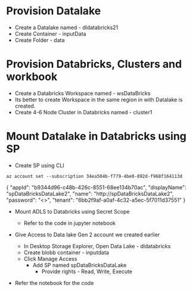 # Provision Datalake
- Create a Datalake named - dldatabricks21
- Create Container - inputData
- Create Folder - data

# Provision Databricks, Clusters and workbook
 - Create a Databricks Workspace named - wsDataBricks
  - Its better to create Workspace in the same region in with Datalake is created.
 - Create 4-6 Node Cluster in Databricks named - cluster1

# Mount Datalake in Databricks using SP
- Create SP using CLI
```
az account set --subscription 34ea504b-f779-4be0-892d-f968f164113d
```
{
  "appId": "b9344d96-c48b-426c-8551-68ee134b70ac",
  "displayName": "spDataBricksDataLake2",
  "name": "http://spDataBricksDataLake2",
  "password": "<>",
  "tenant": "6bb2f9af-a0af-4c32-a5ec-5f7011d37551"
}

- Mount ADLS to Databricks using Secret Scope
  - Refer to the code in jupyter notebook


- Give Access to Data lake Gen 2 account we created earlier
  - In Desktop Storage Explorer, Open Data Lake - dldatabricks
  - Create blobb container - inputdata
  - Click Manage Access
    - Add SP named spDataBricksDataLake
      - Provide rights - Read, Write, Execute

- Refer the notebook for the code

